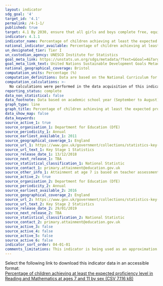 ```yaml
---
layout: indicator
sdg_goal: '4'
target_id: '4.1'
permalink: /4-1-1/
published: true
target: 4.1 By 2030, ensure that all girls and boys complete free, equitable and quality primary and secondary education leading to relevant and effective learning outcomes
indicator: 4.1.1
indicator_name: Percentage of children achieving at least the expected proficiency level in Reading and Mathematics at ages 7 and 11 by sex
national_indicator_available: Percentage of children achieving at least the expected proficiency level in Reading and Mathematics at ages 7 and 11
un_designated_tier: Tier I
un_custodian_agency: UNESCO Institute for Statistics 
goal_meta_link: https://unstats.un.org/sdgs/metadata/?Text=&Goal=4&Target=4.1
goal_meta_link_text: United Nations Sustainable Development Goals Metadata (PDF 4.0 MB)
national_geographical_coverage: Bristol
computation_units: Percentage (%)
computation_definitions: Data are based on the National Curriculum for England. Children in key stage 1 are between the ages of 5 and 7. This covers years 1 and 2 in primary school. Children in key stage 2 and between the ages of 7 and 11. This covers years 3 to 6 in primary school.
computation_calculations: >-
  No calculations were performed in the data acquisition of this indicator as appropriate data was readily available in the final format specified by this indicator. For insight into the details of potential calculations please refer to the original source metadata or source contact.
reporting_status: complete
data_non_statistical: false
data_footnote: Data based on academic school year (September to August). The date on the X axis is the start of the academic year. Figures before 2016 are not comparable to figures from 2016 onwards due to a change in assesments.
graph_type: line
graph_title: Percentage of children achieving at least the expected proficiency level in reading and mathematics
data_show_map: false
data_keywords:  
source_active_1: true
source_organisation_1: Department for Education (DfE)
source_periodicity_1: Annual
source_earliest_available_1: 2011
source_geographical_coverage_1: England
source_url_1: https://www.gov.uk/government/collections/statistics-key-stage-1 
source_url_text_1: Key Stage 1 Statistics
source_release_date_1: 13/12/2018
source_next_release_1: TBA
source_statistical_classification_1: National Statistic
source_contact_1: primary.attainment@education.gov.uk
source_other_info_1: Attainment at age 7 is based on teacher assessments.
source_active_2: true
source_organisation_2: Department for Education (DfE)
source_periodicity_2: Annual
source_earliest_available_2: 2016
source_geographical_coverage_2: England
source_url_2: https://www.gov.uk/government/collections/statistics-key-stage-2
source_url_text_2: Key Stage 2 Statistics
source_release_date_2: 29/01/2019
source_next_release_2: TBA
source_statistical_classification_2: National Statistic
source_contact_2: primary.attainment@education.gov.uk
source_active_3: false
source_active_4: false
source_active_5: false
source_active_6: false
indicator_sort_order: 04-01-01
comments_limitations: This indicator is being used as an approximation of the UN SDG Indicator. Where possible, we will work to identify or develop UK data to meet the global indicator specification. This indicator has been identified in collaboration with topic experts.
---
```

Select the following link to download this indicator data in an accessible format:<br>[Percentage of children achieving at least the expected proficiency level in Reading and Mathematics at ages 7 and 11 by sex (CSV 7.116 kB)](https://sdg-bristol.github.io/sdg-data-bristol/en/data/4-1-1.csv)